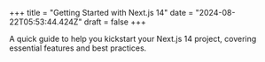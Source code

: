 +++
title = "Getting Started with Next.js 14"
date = "2024-08-22T05:53:44.424Z"
draft = false
+++

  A quick guide to help you kickstart your Next.js 14 project, covering essential features and best practices.
        